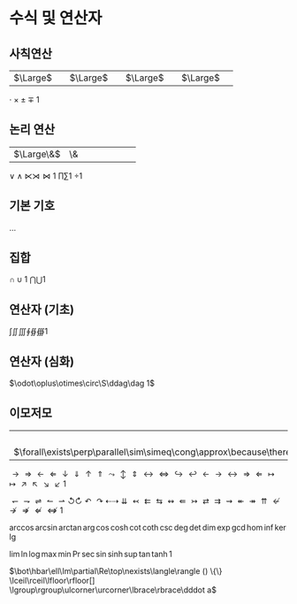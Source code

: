 # 수식 및 연산자
## 사칙연산
|||||||||
|:-:|:-|:-:|:-|:-:|:-|:-:|:-|
$\Large$||$\Large$||$\Large$||$\Large$|

$\cdot\times\pm\mp 1$
## 논리 연산
|||||||||
|:-:|:-|:-:|:-|:-:|:-|:-:|:-|
$\Large\&$|\\&||||||


$\vee\wedge\ltimes\rtimes\bowtie 1$
$\prod\sum 1$
$\div 1$
## 기본 기호
$\dots$
## 집합
$\cap\cup 1$
$\bigcap\bigcup 1$
## 연산자 (기초)
$\int\iint\iiint\oint\oiint\oiiint 1$
## 연산자 (심화)
$\odot\oplus\otimes\circ\S\ddag\dag 1$

## 이모저모
|||||||||
|:-:|:-|:-:|:-|:-:|:-|:-:|:-|
$\Large$||$\Large$||$\Large$||$\Large$|
$\forall\exists\perp\parallel\sim\simeq\cong\approx\because\therefore\ncong\nmid\nparallel\neg\propto\ne\nsim\in\owns\ni\Join\backsim\nmid\mid\subset\supset\subseteq\supseteq\geq\gg\leq\ll\gt\lt\ggg\lll\ngeq\nleq\gtrsim\lesssim |$

$\rightarrow\Rightarrow\leftarrow\Leftarrow\downarrow\Downarrow\uparrow\Uparrow\leadsto\updownarrow\Updownarrow\leftrightarrow\Leftrightarrow\hookrightarrow\hookleftarrow\longleftarrow\longrightarrow\longleftrightarrow\Longrightarrow\Longleftarrow\longmapsto\mapsto\nearrow\nwarrow\searrow\swarrow 1$

$\leftharpoondown\rightharpoondown\rightleftharpoons\leftharpoonup\rightharpoonup\circlearrowleft\circlearrowright\curvearrowleft\curvearrowright\dashleftarrow\dashrightarrow\downdownarrows\leftarrowtail\leftleftarrows\leftrightarrows\leftrightsquigarrow\Lleftarrow\rightarrowtail\rightleftarrows\rightrightarrows\rightsquigarrow\twoheadleftarrow\twoheadrightarrow\upuparrows\nleftarrow\nrightarrow\nRightarrow\nLeftarrow\nLeftrightarrow 1$

$\arccos\arcsin\arctan\arg\cos\cosh\cot\coth\csc\deg\det\dim\exp\gcd\hom\inf\ker\lg$

$\lim\ln\log\max\min\Pr\sec\sin\sinh\sup\tan\tanh 1$

$\bot\hbar\ell\Im\partial\Re\top\nexists\langle\rangle () \{\} \lceil\rceil\lfloor\rfloor[] \lgroup\rgroup\ulcorner\urcorner\lbrace\rbrace\dddot a$
